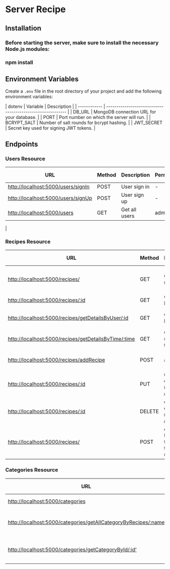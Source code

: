 # Server Recipe

## Installation

### Before starting the server, make sure to install the necessary Node.js modules:

### npm install


## Environment Variables

Create a `.env` file in the root directory of your project and add the following environment variables:

| dotenv
| Variable     | Description                                                |
| ------------ | ---------------------------------------------------------- |
| DB_URL       | MongoDB connection URL for your database.                  |
| PORT         | Port number on which the server will run.                  |
| BCRYPT_SALT  | Number of salt rounds for bcrypt hashing.                  |
| JWT_SECRET   | Secret key used for signing JWT tokens.                    |



## Endpoints

### Users Resource

| URL                                      | Method | Description                    | Permissions     | Parameters          | Optional Parameters | Body                | Headers         | Returns | Status Codes |
| ---------------------------------------- | ------ | ------------------------------ | --------------- | ------------------- | ------------------- | ------------------- | --------------- | ------- | ------------ |
| [http://localhost:5000/users/signIn](http://localhost:5000/user/signIn) | POST   | User sign in|-|-|-|{email,password}|user+token|-| 204|
| [http://localhost:5000/users/signUp](http://localhost:5000/user/signUp) | POST   | User sign up|-|-|-|{userName,email,password,address}| User+token|-|204|
| [http://localhost:5000/users](http://localhost:5000/user)| GET    | Get all users| admin|-|-|-||all user      | 200           |
|

### Recipes Resource

| URL| Method | Description                      | Permissions     | Parameters          | Optional Parameters | Body               | Headers         | Returns | Status Codes |
| ------------------------------------------------------------- | ------ | -------------------------------- | --------------- | ------------------- | ------------------- | ------------------ | --------------- | ------- | ------------ |
| [http://localhost:5000/recipes/](http://localhost:5000/recipe/) | GET    | Get all recipes|-| -|serach value ,start page ,per page | -| -| all recipes | 200|
| [http://localhost:5000/recipes/:id](http://localhost:5000/recipe/:id) | GET    | Get recipe by ID                 | - |{id}|-|-|-|recipe by *id*|200|
| [http://localhost:5000/recipes/getDetailsByUser/:id](http://localhost:5000/recipe/getDetailsByUser/:id) | GET    | Get recipes by user ID |administrator /current -|user|{userId}|-|token|recipes by user ID  |200|
| [http://localhost:5000/recipes/getDetailsByTime/:time](http://localhost:5000/recipe/getDetailsByTime/:time) | GET    | Get recipes until this time | - |{time}|-|-|-|recipe by *time*|200|
| [http://localhost:5000/recipes/addRecipe](http://localhost:5000/recipe/addRecipe) | POST   | add recipe  |administrator /current user|-|-|{recipe}|token|new recipe added|204|
| [http://localhost:5000/recipes/:id](http://localhost:5000/recipe/:id) | PUT    |   update existing reipe  (by *recipe id*) | administrator/curren user |{id}|-|{new recipe}|token|return  updated recipe|204|
| [http://localhost:5000/recipes/:id](http://localhost:5000/recipe/:id) | DELETE |   delete existing reipe  (by *recipe id*) | administrator/curren user |{id}|-|-|token|-|204|
| [http://localhost:5000/recipes/](http://localhost:5000/recipe/) | POST   |  check if the token and the id its the same user  |-|-|-|-|token|new recipe added|200|
### Categories Resource

| URL                                                              | Method | Description                      | Permissions     | Parameters          | Optional Parameters | Body               | Headers         | Returns | Status Codes |
| ---------------------------------------------------------------- | ------ | -------------------------------- | --------------- | ------------------- | ------------------- | ------------------ | --------------- | ------- | ------------ |
| [http://localhost:5000/categories](http://localhost:5000/categories) | GET    | Get all categories             | everyone|-|-|-|- |all category|200|        
| [http://localhost:5000/categories/getAllCategoryByRecipes/:name](http://localhost:5000/categories/getAllCategoryByRecipes/:name) | GET    | get all category with recipe|-everyone|{name}|-|-|-|all category with recipe |200|
| [http://localhost:5000/categories/getCategoryById/:id'](http://localhost:5000/categories/getCategoryById/:id') | GET    | get category by id with recipe| everyone |{id}|-|-|-|category by id with recipes |200|

```







